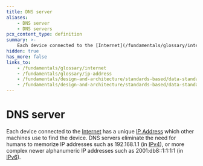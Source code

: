 ```yaml
---
title: DNS server
aliases:
    - DNS server
    - DNS servers
pcx_content_type: definition
summary: >-
    Each device connected to the [Internet](/fundamentals/glossary/internet) has a unique [IP Address](/fundamentals/glossary/ip-address) which other machines use to find the device. DNS servers eliminate the need for humans to memorize IP addresses such as 192.168.1.1 (in [IPv4](/fundamentals/design-and-architecture/standards-based/data-standards/ipv4)), or more complex newer alphanumeric IP addresses such as 2001:db8::1:1:1:1 (in [IPv6](/fundamentals/design-and-architecture/standards-based/data-standards/ipv6)).
hidden: true
has_more: false
links_to:
    - /fundamentals/glossary/internet
    - /fundamentals/glossary/ip-address
    - /fundamentals/design-and-architecture/standards-based/data-standards/ipv4
    - /fundamentals/design-and-architecture/standards-based/data-standards/ipv6
---
```


# DNS server

<!-- This document is an original CloudFlare Document from which the cloudflare links are removed. -->

Each device connected to the [Internet](/fundamentals/glossary/internet) has a unique [IP Address](/fundamentals/glossary/ip-address) which other machines use to find the device. DNS servers eliminate the need for humans to memorize IP addresses such as 192.168.1.1 (in [IPv4](/fundamentals/design-and-architecture/standards-based/data-standards/ipv4)), or more complex newer alphanumeric IP addresses such as 2001:db8::1:1:1:1 (in [IPv6](/fundamentals/design-and-architecture/standards-based/data-standards/ipv6)).
